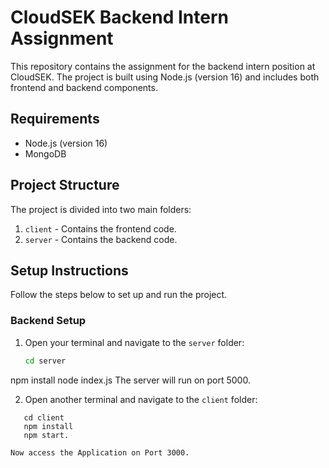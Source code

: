 # CloudSEK Backend Intern Assignment

This repository contains the assignment for the backend intern position at CloudSEK. The project is built using Node.js (version 16) and includes both frontend and backend components.

## Requirements

- Node.js (version 16)
- MongoDB

## Project Structure

The project is divided into two main folders:

1. `client` - Contains the frontend code.
2. `server` - Contains the backend code.

## Setup Instructions

Follow the steps below to set up and run the project.

### Backend Setup

1. Open your terminal and navigate to the `server` folder:

   ```sh
   cd server

npm install
node index.js
The server will run on port 5000.

2.  Open another terminal and navigate to the `client` folder:

 ```
    cd client
    npm install 
    npm start. 

Now access the Application on Port 3000. 

